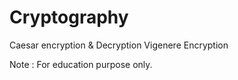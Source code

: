 # Cryptography
 Caesar encryption & Decryption
 Vigenere Encryption

Note : 
For education purpose only.
